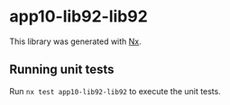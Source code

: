 # app10-lib92-lib92

This library was generated with [Nx](https://nx.dev).

## Running unit tests

Run `nx test app10-lib92-lib92` to execute the unit tests.
